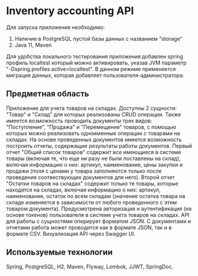 # Inventory accounting API

Для запуска приложения необходимо:
1. Наличие в PostgreSQL пустой базы данных с названием "storage"
2. Java 11, Maven

Для удобства локального тестирования приложения добавлен spring профиль localtest который можно активировать, указав JVM параметр "-Dspring.profiles.active=localtest". В данном режиме применяется миграция данных, которая добавляет пользователя-администратора.

## Предметная область
Приложение для учета товаров на складах. Доступны 2 сущности: "Товар" и "Склад" для которых реализованы CRUD операции. Также имеется возможность проводить документы трех видов: "Поступление", "Продажа" и "Перемещение" товаров, с помощью которых можно реализовать одноименные операции с товарами на складах. На основе проведенных документов имеется возможность построить отчеты, содержащие результаты работы документов. Первый отчет "Общий список товаров" содержит все имеющиеся в системе товары (включая те, что еще ни разу не были поставлены на склад), включая информацию о них: артикул, наименование, цены закупки и продажи (поля с ценами у товара заполняются только после проведения соотвествующих документов для него).  Второй отчет "Остатки товаров на складах" содержит только те товары, которые находятся на складах, включая информацию о них: артикул, наименование, остаток по всем складам (значение остатка товара на складе изменяется в зависимости от любого проведенного с этим товаром документа). Предусмотрена авторизация и аутентификация (на основе токенов) пользователя в системе учета товаров на складах.
API для работы с сущностями оперирует форматом JSON. С документами и отчетами работа может проводится как в формате JSON, так и в формате CSV. 
Визуализация API через Swagger UI. 

## Используемые технологии
Spring, PostgreSQL, H2, Maven, Flyway, Lombok, JJWT, SpringDoc.
